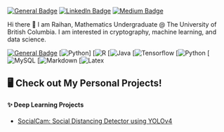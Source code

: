 <!-- badges -->
[![General Badge](https://img.shields.io/badge/website-000000?style=for-the-badge&logo=About.me&logoColor=white)](https://raihanarvi.com)
[![LinkedIn Badge](https://img.shields.io/badge/LinkedIn-0077B5?style=for-the-badge&logo=linkedin&logoColor=white)](https://www.linkedin.com/in/raihan-arvi/)
[![Medium Badge](https://img.shields.io/badge/Medium-12100E?style=for-the-badge&logo=medium&logoColor=white)](https://medium.com/@raihanarvi)
<!-- link to badge icons https://dev.to/envoy_/150-badges-for-github-pnk -->
<!-- https://simpleicons.org/ -->

Hi there 👋
I am Raihan, Mathematics Undergraduate @ The University of British Columbia. I am interested in cryptography, machine learning, and data science. 

[![General Badge](https://img.shields.io/badge/website-000000?style=for-the-badge&logo=About.me&logoColor=white)](https://raihanarvi.com)
[![Python](https://img.shields.io/badge/Python-FFD43B?style=for-the-badge&logo=python&logoColor=blue)]
[![R](https://img.shields.io/badge/R-276DC3?style=for-the-badge&logo=r&logoColor=white)
[![Java](https://img.shields.io/badge/Java-ED8B00?style=for-the-badge&logo=openjdk&logoColor=white)
[![Tensorflow](https://img.shields.io/badge/TensorFlow-FF6F00?style=for-the-badge&logo=tensorflow&logoColor=white)
[![Python](https://img.shields.io/badge/C%2B%2B-00599C?style=for-the-badge&logo=c%2B%2B&logoColor=white)
[![MySQL](https://img.shields.io/badge/MySQL-00000F?style=for-the-badge&logo=mysql&logoColor=white)
[![Markdown](https://img.shields.io/badge/Markdown-000000?style=for-the-badge&logo=markdown&logoColor=white)
[![Latex](https://img.shields.io/badge/LaTeX-47A141?style=for-the-badge&logo=LaTeX&logoColor=white)

## 🖥️ Check out My Personal Projects!
#### ✨ Deep Learning Projects
- [SocialCam: Social Distancing Detector using YOLOv4](https://github.com/RaihanArvi/SocialCam)

<!--
**RaihanArvi/RaihanArvi** is a ✨ _special_ ✨ repository because its `README.md` (this file) appears on your GitHub profile.

Here are some ideas to get you started:

- 🔭 I’m currently working on ...
- 🌱 I’m currently learning ...
- 👯 I’m looking to collaborate on ...
- 🤔 I’m looking for help with ...
- 💬 Ask me about ...
- 📫 How to reach me: ...
- 😄 Pronouns: ...
- ⚡ Fun fact: ...
-->
